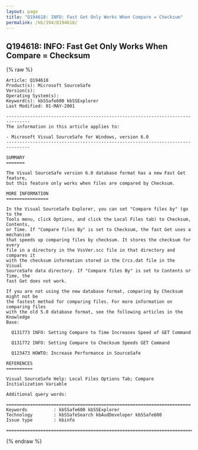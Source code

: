 ```yaml
---
layout: page
title: "Q194618: INFO: Fast Get Only Works When Compare = Checksum"
permalink: /kb/194/Q194618/
---
```


## Q194618: INFO: Fast Get Only Works When Compare = Checksum

{% raw %}

	Article: Q194618
	Product(s): Microsoft SourceSafe
	Version(s): 
	Operating System(s): 
	Keyword(s): kbSSafe600 kbSSExplorer
	Last Modified: 01-MAY-2001
	
	-------------------------------------------------------------------------------
	The information in this article applies to:
	
	- Microsoft Visual SourceSafe for Windows, version 6.0 
	-------------------------------------------------------------------------------
	
	SUMMARY
	=======
	
	The Visual SourceSafe version 6.0 database format has a new Fast Get feature,
	but this feature only works when files are compared by Checksum.
	
	MORE INFORMATION
	================
	
	In the Visual SourceSafe Explorer, you can set "Compare files by" (go to the
	Tools menu, click Options, and click the Local Files tab) to Checksum, Contents,
	or Time. If "Compare files By" is set to Checksum, the fast Get uses a mechanism
	that speeds up comparing files by checksum. It stores the checksum for every
	file in a directory in the VssVer.scc file in that directory and compares it
	with the checksum information stored in the Crcs.dat file in the Visual
	SourceSafe data directory. If "Compare files By" is set to Contents or Time, the
	fast Get does not work.
	
	If you are not using the new database format, comparing by Checksum might not be
	the fastest method for comparing files. For more information on comparing files
	with the old 5.0 database format, see the following articles in the Knowledge
	Base:
	
	  Q131773 INFO: Setting Compare to Time Increases Speed of GET Command
	
	  Q131772 INFO: Setting Compare to Checksum Speeds GET Command
	
	  Q123473 HOWTO: Increase Performance in SourceSafe
	
	REFERENCES
	==========
	
	Visual SourceSafe Help: Local Files Options Tab; Compare Initialization Variable
	
	Additional query words:
	
	======================================================================
	Keywords          : kbSSafe600 kbSSExplorer 
	Technology        : kbSSafeSearch kbAudDeveloper kbSSafe600
	Issue type        : kbinfo
	
	=============================================================================
	

{% endraw %}
